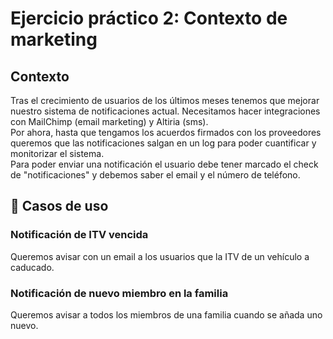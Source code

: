 # Ejercicio práctico 2: Contexto de marketing
## Contexto
Tras el crecimiento de usuarios de los últimos meses tenemos que mejorar nuestro sistema de notificaciones actual. Necesitamos hacer integraciones con MailChimp (email marketing) y Altiria (sms).\
Por ahora, hasta que tengamos los acuerdos firmados con los proveedores queremos que las notificaciones salgan en un log para poder cuantificar y monitorizar el sistema.\
Para poder enviar una notificación el usuario debe tener marcado el check de "notificaciones" y debemos saber el email y el número de teléfono.

## 🚀 Casos de uso
### Notificación de ITV vencida
Queremos avisar con un email a los usuarios que la ITV de un vehículo a caducado.

### Notificación de nuevo miembro en la familia
Queremos avisar a todos los miembros de una familia cuando se añada uno nuevo.
